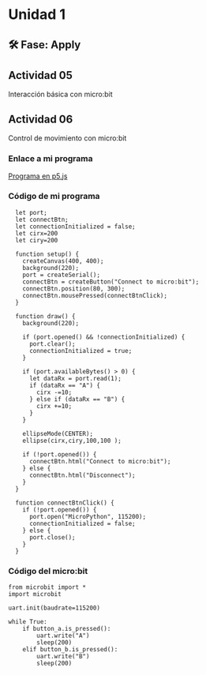 # Unidad 1

## 🛠 Fase: Apply

## Actividad 05
Interacción básica con micro:bit

## Actividad 06
Control de movimiento con micro:bit  
### Enlace a mi programa  
[Programa en p5.js](https://editor.p5js.org/Tomasm12/sketches/ZiX_B9kpo)

### Código de mi programa
```
  let port;
  let connectBtn;
  let connectionInitialized = false;
  let cirx=200 
  let ciry=200 

  function setup() {
    createCanvas(400, 400);
    background(220);
    port = createSerial();
    connectBtn = createButton("Connect to micro:bit");
    connectBtn.position(80, 300);
    connectBtn.mousePressed(connectBtnClick);
  }

  function draw() {
    background(220);

    if (port.opened() && !connectionInitialized) {
      port.clear();
      connectionInitialized = true;
    }

    if (port.availableBytes() > 0) {
      let dataRx = port.read(1);
      if (dataRx == "A") {
        cirx -=10;
      } else if (dataRx == "B") {
        cirx +=10;
      }
    }

    ellipseMode(CENTER);
    ellipse(cirx,ciry,100,100 );

    if (!port.opened()) {
      connectBtn.html("Connect to micro:bit");
    } else {
      connectBtn.html("Disconnect");
    }
  }

  function connectBtnClick() {
    if (!port.opened()) {
      port.open("MicroPython", 115200);
      connectionInitialized = false;
    } else {
      port.close();
    }
  }
```
### Código del micro:bit
```
from microbit import *
import microbit

uart.init(baudrate=115200)

while True:
    if button_a.is_pressed():
        uart.write("A")
        sleep(200)  
    elif button_b.is_pressed():
        uart.write("B")
        sleep(200)
```
